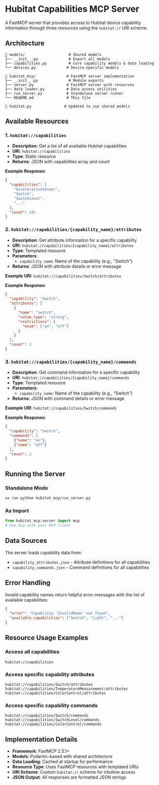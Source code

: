 # Hubitat Capabilities MCP Server

A FastMCP server that provides access to Hubitat device capability information through three resources using the `hubitat://` URI scheme.

## Architecture

```
📁 models/                    # Shared models
├── __init__.py              # Export all models
├── capabilities.py          # Core capability models & data loading
└── devices.py              # Device-specific models

📁 hubitat_mcp/              # FastMCP server implementation
├── __init__.py              # Module exports
├── server.py               # FastMCP server with resources
├── data_loader.py          # Data access utilities
├── run_server.py           # Standalone server runner
└── README.md               # This file

📝 hubitat.py               # Updated to use shared models
```

## Available Resources

### 1. `hubitat://capabilities`
- **Description**: Get a list of all available Hubitat capabilities
- **URI**: `hubitat://capabilities`
- **Type**: Static resource
- **Returns**: JSON with capabilities array and count

**Example Response**:
```json
{
  "capabilities": [
    "AccelerationSensor",
    "Switch",
    "SwitchLevel",
    "..."
  ],
  "count": 101
}
```

### 2. `hubitat://capabilities/{capability_name}/attributes`
- **Description**: Get attribute information for a specific capability
- **URI**: `hubitat://capabilities/{capability_name}/attributes`
- **Type**: Templated resource
- **Parameters**:
  - `capability_name`: Name of the capability (e.g., "Switch")
- **Returns**: JSON with attribute details or error message

**Example URI**: `hubitat://capabilities/Switch/attributes`

**Example Response**:
```json
{
  "capability": "Switch",
  "attributes": [
    {
      "name": "switch",
      "value_type": "string",
      "restrictions": {
        "enum": ["on", "off"]
      }
    }
  ],
  "count": 1
}
```

### 3. `hubitat://capabilities/{capability_name}/commands`
- **Description**: Get command information for a specific capability
- **URI**: `hubitat://capabilities/{capability_name}/commands`
- **Type**: Templated resource
- **Parameters**:
  - `capability_name`: Name of the capability (e.g., "Switch")
- **Returns**: JSON with command details or error message

**Example URI**: `hubitat://capabilities/Switch/commands`

**Example Response**:
```json
{
  "capability": "Switch",
  "commands": [
    {"name": "on"},
    {"name": "off"}
  ],
  "count": 2
}
```

## Running the Server

### Standalone Mode
```bash
uv run python hubitat_mcp/run_server.py
```

### As Import
```python
from hubitat_mcp.server import mcp
# Use mcp with your MCP client
```

## Data Sources

The server loads capability data from:
- `capability_attributes.json` - Attribute definitions for all capabilities
- `capability_commands.json` - Command definitions for all capabilities

## Error Handling

Invalid capability names return helpful error messages with the list of available capabilities:

```json
{
  "error": "Capability 'InvalidName' not found",
  "available_capabilities": ["Switch", "Light", "..."]
}
```

## Resource Usage Examples

### Access all capabilities
```
hubitat://capabilities
```

### Access specific capability attributes
```
hubitat://capabilities/Switch/attributes
hubitat://capabilities/TemperatureMeasurement/attributes
hubitat://capabilities/ColorControl/attributes
```

### Access specific capability commands
```
hubitat://capabilities/Switch/commands
hubitat://capabilities/SwitchLevel/commands
hubitat://capabilities/ColorControl/commands
```

## Implementation Details

- **Framework**: FastMCP 2.5.1+
- **Models**: Pydantic-based with shared architecture
- **Data Loading**: Cached at startup for performance
- **Resource Type**: Uses FastMCP resources with templated URIs
- **URI Scheme**: Custom `hubitat://` scheme for intuitive access
- **JSON Output**: All responses are formatted JSON strings